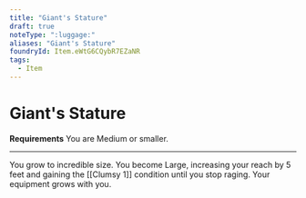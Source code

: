 ```yaml
---
title: "Giant's Stature"
draft: true
noteType: ":luggage:"
aliases: "Giant's Stature"
foundryId: Item.eWtG6CQybR7EZaNR
tags:
  - Item
---
```


# Giant's Stature

**Requirements** You are Medium or smaller.

* * *

You grow to incredible size. You become Large, increasing your reach by 5 feet and gaining the [[Clumsy 1]] condition until you stop raging. Your equipment grows with you.
